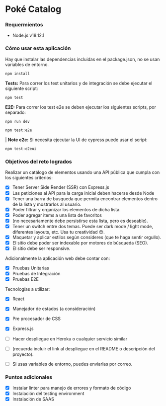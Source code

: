 # Poké Catalog

### Requermientos

* Node.js v18.12.1

### Cómo usar esta aplicación

Hay que instalar las dependencias incluidas en el package.json, no se usan variables de entorno.

```bash
npm install
```

**Tests:** Para correr los test unitarios y de integración se debe ejecutar el siguiente script:

```bash
npm test
```

**E2E:** Para correr los test e2e se deben ejecutar los siguientes scripts, por separado:

```bash
npm run dev

npm test:e2e
```

| **Note e2e:** Si necesita ejecutar la UI de cypress puede usar el script:

```bash
npm test:e2eui
```

### Objetivos del reto logrados

Realizar un catálogo de elementos usando una API pública que cumpla con los siguientes criterios:

* [x] Tener Server Side Render (SSR) con Express.js
* [x] Las peticiones al API para la carga inicial deben hacerse desde Node
* [x] Tener una barra de busqueda que permita encontrar elementos dentro de la lista y mostrarlos al usuario.
* [x] Poder filtrar y organizar los elementos de dicha lista.
* [x] Poder agregar items a una lista de favoritos
* [x] (no necesariamente debe persistirse esta lista, pero es deseable).
* [x] Tener un switch entre dos temas. Puede ser dark mode / light mode, diferentes layouts, etc. Usa tu creatividad 😊.
* [x] Maquetar y aplicar estilos según consideres (que te haga sentir orgullo).
* [x] El sitio debe poder ser indexable por motores de búsqueda (SEO).
* [x] El sitio debe ser responsive.

Adicionalmente la aplicación web debe contar con:

* [x] Pruebas Unitarias
* [x] Pruebas de Integración
* [x] Pruebas E2E

Tecnologías a utilizar:

* [x] React
* [x] Manejador de estados (a consideración)
* [x] Pre procesador de CSS
* [x] Express.js

* [ ] Hacer despliegue en Heroku o cualquier servicio similar
* [ ] (recuerda incluir el link al despliegue en el README o descripción del proyecto).
* [ ] Si usas variables de entorno, puedes enviarlas por correo.

### Puntos adicionales

* [x] Instalar linter para manejo de errores y formato de código
* [x] Instalación del testing environment
* [x] Instalación de SAAS
